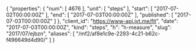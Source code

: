{
  "properties": {
    "num": [
      4676
    ],
    "unit": [
      "steps"
    ],
    "start": [
      "2017-07-02T00:00:00Z"
    ],
    "end": [
      "2017-07-03T00:00:00Z"
    ],
    "published": [
      "2017-07-03T00:00:00Z"
    ]
  },
  "client_id": "https://www-api.jvt.me/fit",
  "date": "2017-07-03T00:00:00Z",
  "kind": "steps",
  "h": "h-measure",
  "slug": "2017/07/ejbzn",
  "aliases": [
    "/mf2/af8e1c9e-2293-4c21-b62c-f496649d4d90/"
  ]
}

